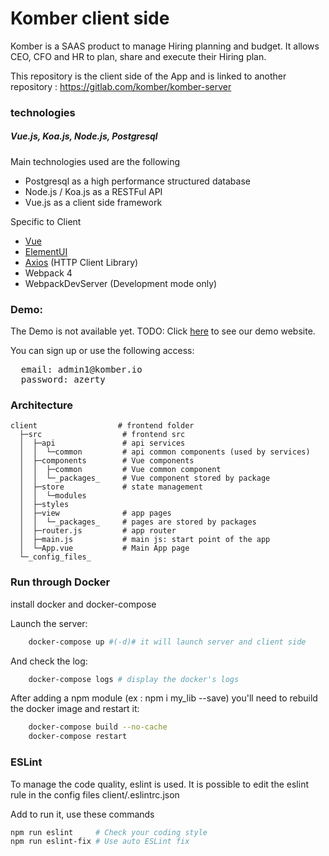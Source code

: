 # Komber client side

Komber is a SAAS product to manage Hiring planning and budget. It allows CEO, CFO and HR to plan, share and execute their Hiring plan.

This repository is the client side of the App and is linked to another repository :
https://gitlab.com/komber/komber-server

### technologies
##### Vue.js, Koa.js, Node.js, Postgresql

Main technologies used are the following
 * Postgresql as a high performance structured database
 * Node.js / Koa.js as a RESTFul API
 * Vue.js as a client side framework

Specific to Client
   - [Vue](https://vuejs.org/)
   - [ElementUI](https://element.eleme.io/#/en-US)
   - [Axios](https://github.com/axios/axios) (HTTP Client Library)
   - Webpack 4
   - WebpackDevServer (Development mode only)

### Demo:
The Demo is not available yet.
TODO: Click [here](http://demo.komber.io) to see our demo website.

You can sign up or use the following access:
<pre>
  email: admin1@komber.io
  password: azerty
</pre>


### Architecture

    client                  # frontend folder
      ├─src                  # frontend src
      │  ├─api               # api services
      │  │  └─common         # api common components (used by services)
      │  ├─components        # Vue components
      │  │  ├─common         # Vue common component
      │  │  └─_packages_     # Vue component stored by package
      │  ├─store             # state management
      │  │  └─modules
      │  ├─styles
      │  ├─view              # app pages
      │  │  └─_packages_     # pages are stored by packages
      │  ├─router.js         # app router
      │  ├─main.js           # main js: start point of the app
      │  └─App.vue           # Main App page
      └─_config_files_

### Run through Docker

install docker and docker-compose

Launch the server:

```bash
    docker-compose up #(-d)# it will launch server and client side
```

And check the log:

```bash
    docker-compose logs # display the docker's logs
```

After adding a npm module (ex : npm i my_lib --save) you'll need to rebuild the docker image and restart it:

```bash
    docker-compose build --no-cache
    docker-compose restart
```


### ESLint

To manage the code quality, eslint is used.
It is possible to edit the eslint rule in the config files client/.eslintrc.json

Add to run it, use these commands
```bash
npm run eslint     # Check your coding style
npm run eslint-fix # Use auto ESLint fix
```
